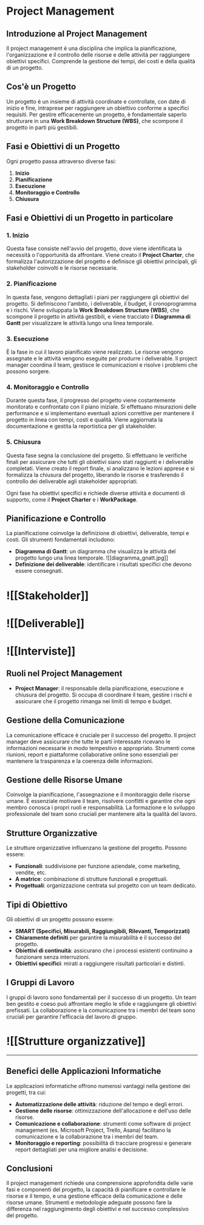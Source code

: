 # Project Management

## Introduzione al Project Management
Il project management è una disciplina che implica la pianificazione, l'organizzazione e il controllo delle risorse e delle attività per raggiungere obiettivi specifici. Comprende la gestione dei tempi, dei costi e della qualità di un progetto.

## Cos'è un Progetto
Un progetto è un insieme di attività coordinate e controllate, con date di inizio e fine, intraprese per raggiungere un obiettivo conforme a specifici requisiti. Per gestire efficacemente un progetto, è fondamentale saperlo strutturare in una **Work Breakdown Structure (WBS)**, che scompone il progetto in parti più gestibili.

## Fasi e Obiettivi di un Progetto
Ogni progetto passa attraverso diverse fasi:
1. **Inizio**
2. **Pianificazione**
3. **Esecuzione**
4. **Monitoraggio e Controllo**
5. **Chiusura**

## Fasi e Obiettivi di un Progetto in particolare

### 1. **Inizio**
Questa fase consiste nell'avvio del progetto, dove viene identificata la necessità o l'opportunità da affrontare. Viene creato il **Project Charter**, che formalizza l'autorizzazione del progetto e definisce gli obiettivi principali, gli stakeholder coinvolti e le risorse necessarie. 

### 2. **Pianificazione**
In questa fase, vengono dettagliati i piani per raggiungere gli obiettivi del progetto. Si definiscono l'ambito, i deliverable, il budget, il cronoprogramma e i rischi. Viene sviluppata la **Work Breakdown Structure (WBS)**, che scompone il progetto in attività gestibili, e viene tracciato il **Diagramma di Gantt** per visualizzare le attività lungo una linea temporale.

### 3. **Esecuzione**
È la fase in cui il lavoro pianificato viene realizzato. Le risorse vengono assegnate e le attività vengono eseguite per produrre i deliverable. Il project manager coordina il team, gestisce le comunicazioni e risolve i problemi che possono sorgere.

### 4. **Monitoraggio e Controllo**
Durante questa fase, il progresso del progetto viene costantemente monitorato e confrontato con il piano iniziale. Si effettuano misurazioni delle performance e si implementano eventuali azioni correttive per mantenere il progetto in linea con tempi, costi e qualità. Viene aggiornata la documentazione e gestita la reportistica per gli stakeholder.

### 5. **Chiusura**
Questa fase segna la conclusione del progetto. Si effettuano le verifiche finali per assicurare che tutti gli obiettivi siano stati raggiunti e i deliverable completati. Viene creato il report finale, si analizzano le lezioni apprese e si formalizza la chiusura del progetto, liberando le risorse e trasferendo il controllo dei deliverable agli stakeholder appropriati.


Ogni fase ha obiettivi specifici e richiede diverse attività e documenti di supporto, come il **Project Charter** e i **WorkPackage**.

## Pianificazione e Controllo
La pianificazione coinvolge la definizione di obiettivi, deliverable, tempi e costi. Gli strumenti fondamentali includono:
- **Diagramma di Gantt**: un diagramma che visualizza le attività del progetto lungo una linea temporale.
![[diagramma_gnatt.jpg]]
- **Definizione dei deliverable**: identificare i risultati specifici che devono essere consegnati.



# ![[Stakeholder]]
# ![[Deliverable]]


# ![[Interviste]]
## Ruoli nel Project Management
- **Project Manager**: il responsabile della pianificazione, esecuzione e chiusura del progetto. Si occupa di coordinare il team, gestire i rischi e assicurare che il progetto rimanga nei limiti di tempo e budget.

## Gestione della Comunicazione
La comunicazione efficace è cruciale per il successo del progetto. Il project manager deve assicurare che tutte le parti interessate ricevano le informazioni necessarie in modo tempestivo e appropriato. Strumenti come riunioni, report e piattaforme collaborative online sono essenziali per mantenere la trasparenza e la coerenza delle informazioni.

## Gestione delle Risorse Umane
Coinvolge la pianificazione, l'assegnazione e il monitoraggio delle risorse umane. È essenziale motivare il team, risolvere conflitti e garantire che ogni membro conosca i propri ruoli e responsabilità. La formazione e lo sviluppo professionale del team sono cruciali per mantenere alta la qualità del lavoro.

## Strutture Organizzative
Le strutture organizzative influenzano la gestione del progetto. Possono essere:
- **Funzionali**: suddivisione per funzione aziendale, come marketing, vendite, etc.
- **A matrice**: combinazione di strutture funzionali e progettuali.
- **Progettuali**: organizzazione centrata sul progetto con un team dedicato.

## Tipi di Obiettivo
Gli obiettivi di un progetto possono essere:
- **SMART (Specifici, Misurabili, Raggiungibili, Rilevanti, Temporizzati)**
- **Chiaramente definiti** per garantire la misurabilità e il successo del progetto.
- **Obiettivi di continuità**: assicurano che i processi esistenti continuino a funzionare senza interruzioni.
- **Obiettivi specifici**: mirati a raggiungere risultati particolari e distinti.

## I Gruppi di Lavoro
I gruppi di lavoro sono fondamentali per il successo di un progetto. Un team ben gestito e coeso può affrontare meglio le sfide e raggiungere gli obiettivi prefissati. La collaborazione e la comunicazione tra i membri del team sono cruciali per garantire l'efficacia del lavoro di gruppo.

# ![[Strutture organizzative]]

----------------------------------------------------------------
## Benefici delle Applicazioni Informatiche
Le applicazioni informatiche offrono numerosi vantaggi nella gestione dei progetti, tra cui:
- **Automatizzazione delle attività**: riduzione del tempo e degli errori.
- **Gestione delle risorse**: ottimizzazione dell'allocazione e dell'uso delle risorse.
- **Comunicazione e collaborazione**: strumenti come software di project management (es. Microsoft Project, Trello, Asana) facilitano la comunicazione e la collaborazione tra i membri del team.
- **Monitoraggio e reporting**: possibilità di tracciare progressi e generare report dettagliati per una migliore analisi e decisione.

## Conclusioni
Il project management richiede una comprensione approfondita delle varie fasi e componenti del progetto, la capacità di pianificare e controllare le risorse e il tempo, e una gestione efficace della comunicazione e delle risorse umane. Strumenti e metodologie adeguate possono fare la differenza nel raggiungimento degli obiettivi e nel successo complessivo del progetto.
